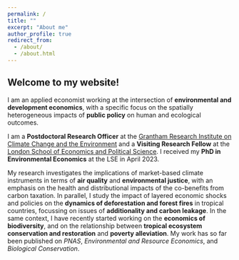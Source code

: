 ```yaml
---
permalink: /
title: ""
excerpt: "About me"
author_profile: true
redirect_from: 
  - /about/
  - /about.html
---
```


## Welcome to my website!

I am an applied economist working at the intersection of **environmental and development economics**, with a specific focus on the spatially heterogeneous impacts of **public policy** on human and ecological outcomes.

I am a **Postdoctoral Research Officer** at the [Grantham Research Institute on Climate Change and the Environment](https://www.lse.ac.uk/granthaminstitute/) and a **Visiting Research Fellow** at the [London School of Economics and Political Science](https://www.lse.ac.uk/geography-and-environment). I received my **PhD in Environmental Economics** at the LSE in April 2023.

My research investigates the implications of market-based climate instruments in terms of **air quality** and **environmental justice**, with an emphasis on the health and distributional impacts of the co-benefits from carbon taxation. In parallel, I study the impact of layered economic shocks and policies on the **dynamics of deforestation and forest fires** in tropical countries, focussing on issues of **additionality and carbon leakage**. In the same context, I have recently started working on the **economics of biodiversity**, and on the relationship between **tropical ecosystem conservation and restoration** and **poverty alleviation**. My work has so far been published on *PNAS*, *Environmental and Resource Economics*, and *Biological Conservation*.

